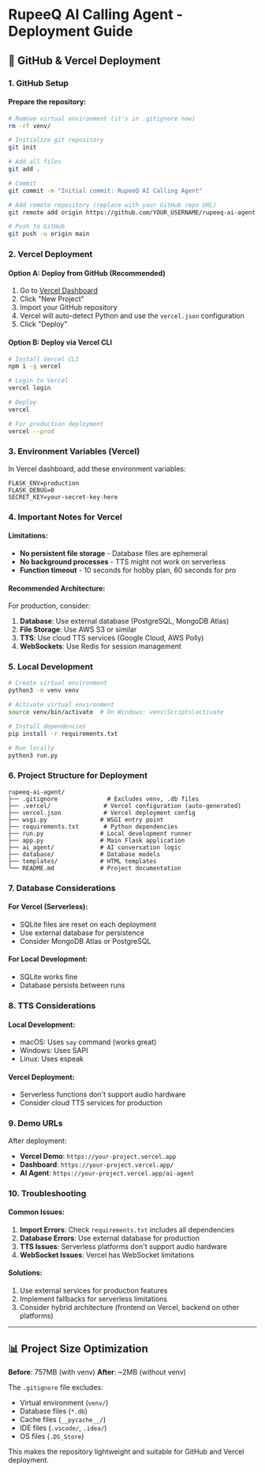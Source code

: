 # RupeeQ AI Calling Agent - Deployment Guide

## 🚀 GitHub & Vercel Deployment

### 1. GitHub Setup

#### Prepare the repository:
```bash
# Remove virtual environment (it's in .gitignore now)
rm -rf venv/

# Initialize git repository
git init

# Add all files
git add .

# Commit
git commit -m "Initial commit: RupeeQ AI Calling Agent"

# Add remote repository (replace with your GitHub repo URL)
git remote add origin https://github.com/YOUR_USERNAME/rupeeq-ai-agent.git

# Push to GitHub
git push -u origin main
```

### 2. Vercel Deployment

#### Option A: Deploy from GitHub (Recommended)
1. Go to [Vercel Dashboard](https://vercel.com/dashboard)
2. Click "New Project"
3. Import your GitHub repository
4. Vercel will auto-detect Python and use the `vercel.json` configuration
5. Click "Deploy"

#### Option B: Deploy via Vercel CLI
```bash
# Install Vercel CLI
npm i -g vercel

# Login to Vercel
vercel login

# Deploy
vercel

# For production deployment
vercel --prod
```

### 3. Environment Variables (Vercel)

In Vercel dashboard, add these environment variables:
```
FLASK_ENV=production
FLASK_DEBUG=0
SECRET_KEY=your-secret-key-here
```

### 4. Important Notes for Vercel

#### Limitations:
- **No persistent file storage** - Database files are ephemeral
- **No background processes** - TTS might not work on serverless
- **Function timeout** - 10 seconds for hobby plan, 60 seconds for pro

#### Recommended Architecture:
For production, consider:
1. **Database**: Use external database (PostgreSQL, MongoDB Atlas)
2. **File Storage**: Use AWS S3 or similar
3. **TTS**: Use cloud TTS services (Google Cloud, AWS Polly)
4. **WebSockets**: Use Redis for session management

### 5. Local Development

```bash
# Create virtual environment
python3 -m venv venv

# Activate virtual environment
source venv/bin/activate  # On Windows: venv\Scripts\activate

# Install dependencies
pip install -r requirements.txt

# Run locally
python3 run.py
```

### 6. Project Structure for Deployment

```
rupeeq-ai-agent/
├── .gitignore              # Excludes venv, .db files
├── .vercel/               # Vercel configuration (auto-generated)
├── vercel.json            # Vercel deployment config
├── wsgi.py               # WSGI entry point
├── requirements.txt       # Python dependencies
├── run.py                # Local development runner
├── app.py                # Main Flask application
├── ai_agent/             # AI conversation logic
├── database/             # Database models
├── templates/            # HTML templates
└── README.md             # Project documentation
```

### 7. Database Considerations

#### For Vercel (Serverless):
- SQLite files are reset on each deployment
- Use external database for persistence
- Consider MongoDB Atlas or PostgreSQL

#### For Local Development:
- SQLite works fine
- Database persists between runs

### 8. TTS Considerations

#### Local Development:
- macOS: Uses `say` command (works great)
- Windows: Uses SAPI
- Linux: Uses espeak

#### Vercel Deployment:
- Serverless functions don't support audio hardware
- Consider cloud TTS services for production

### 9. Demo URLs

After deployment:
- **Vercel Demo**: `https://your-project.vercel.app`
- **Dashboard**: `https://your-project.vercel.app/`
- **AI Agent**: `https://your-project.vercel.app/ai-agent`

### 10. Troubleshooting

#### Common Issues:
1. **Import Errors**: Check `requirements.txt` includes all dependencies
2. **Database Errors**: Use external database for production
3. **TTS Issues**: Serverless platforms don't support audio hardware
4. **WebSocket Issues**: Vercel has WebSocket limitations

#### Solutions:
1. Use external services for production features
2. Implement fallbacks for serverless limitations
3. Consider hybrid architecture (frontend on Vercel, backend on other platforms)

---

## 📊 Project Size Optimization

**Before**: 757MB (with venv)
**After**: ~2MB (without venv)

The `.gitignore` file excludes:
- Virtual environment (`venv/`)
- Database files (`*.db`)
- Cache files (`__pycache__/`)
- IDE files (`.vscode/`, `.idea/`)
- OS files (`.DS_Store`)

This makes the repository lightweight and suitable for GitHub and Vercel deployment.
